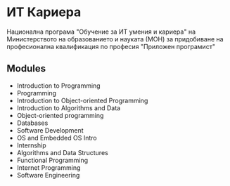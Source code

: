 # ИТ Кариера

Национална програма "Обучение за ИТ умения и кариера" на Министерството на образованието и науката (МОН) за придобиване на професионална квалификация по професия "Приложен програмист"
## Modules

 - Introduction to Programming
 - Programming
 - Introduction to Object-oriented Programming
- Introduction to Algorithms and Data 
- Object-oriented programming
- Databases
- Software Development
- OS and Embedded OS Intro
- Internship
- Algorithms and Data Structures
- Functional Programming
- Internet Programming
- Software Engineering
